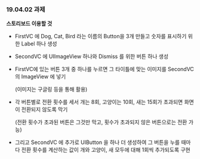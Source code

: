 <h3> 19.04.02 과제 </h3>

__스토리보드 이용할 것__


- FirstVC 에 Dog, Cat, Bird 라는 이름의 Button을 3개 만들고 숫자를 표시하기 위한 Label 하나 생성


- SecondVC 에 UIImageView 하나와 Dismiss 를 위한 버튼 하나 생성


- FirstVC에 있는 버튼 3개 중 하나를 누르면 그 타이틀에 맞는 이미지를 SecondVC의 ImageView 에 넣기 

  (이미지는 구글링 등을 통해 활용)

  
- 각 버튼별로 전환 횟수를 세서 개는 8회, 고양이는 10회, 새는 15회가 초과되면 화면이 전환되지 않도록 막기

  (전환 횟수가 초과된 버튼은 그것만 막고, 횟수가 초과되지 않은 버튼으로는 전환 가능)
  
  
- 그리고 SecondVC 에 추가로 UIButton 을 하나 더 생성하여 그 버튼을 누를 때마다 전환 횟수를 계산하는 값이 개와 고양이, 새 모두에 대해 1회씩 추가되도록 구현
